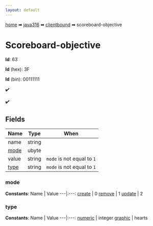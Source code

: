 ```yaml
---
layout: default
---
```


[home](/) ➡ [java316](/protocol/java316) ➡ [clientbound](/protocol/java316/clientbound) ➡ scoreboard-objective

# Scoreboard-objective

**Id**: 63

**Id** (hex): 3F

**Id** (bin): 00111111

✔️

✔️

## Fields

Name | Type | When
---|---|:---:
name | string | 
[mode](#mode) | ubyte | 
value | string | <code>mode</code> is not equal to <code>1</code>
[type](#type) | string | <code>mode</code> is not equal to <code>1</code>

### mode

**Constants**:
Name | Value
---|:---:
[create](mode_create) | 0
[remove](mode_remove) | 1
[update](mode_update) | 2

### type

**Constants**:
Name | Value
---|:---:
[numeric](type_numeric) | integer
[graphic](type_graphic) | hearts

